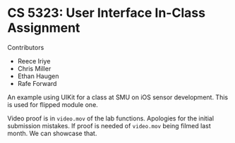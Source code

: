 # CS 5323: User Interface In-Class Assignment

Contributors

- Reece Iriye
- Chris Miller
- Ethan Haugen
- Rafe Forward

An example using UIKit for a class at SMU on iOS sensor development. This is used for flipped module one. 

Video proof is in `video.mov` of the lab functions. Apologies for the initial submission mistakes. If proof is needed of `video.mov` being filmed last month. We can showcase that.
